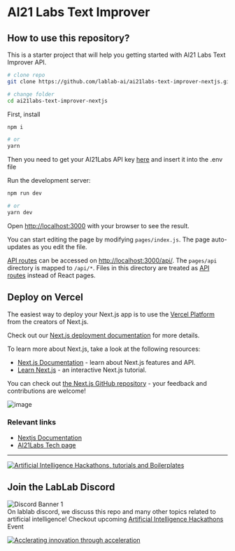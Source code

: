 # AI21 Labs Text Improver


## How to use this repository? 

This is a starter project that will help you getting started with AI21 Labs Text Improver API.

```bash
# clone repo 
git clone https://github.com/lablab-ai/ai21labs-text-improver-nextjs.git

# change folder
cd ai21labs-text-improver-nextjs
```

First, install 
```bash
npm i

# or
yarn
```
Then you need to get your AI21Labs API key [here](https://studio.ai21.com/account) and insert it into the .env file

Run the development server:
```bash
npm run dev

# or
yarn dev
```

Open [http://localhost:3000](http://localhost:3000) with your browser to see the result.

You can start editing the page by modifying `pages/index.js`. The page auto-updates as you edit the file.

[API routes](https://nextjs.org/docs/api-routes/introduction) can be accessed on [http://localhost:3000/api/](http://localhost:3000/api/). The `pages/api` directory is mapped to `/api/*`. Files in this directory are treated as [API routes](https://nextjs.org/docs/api-routes/introduction) instead of React pages.

## Deploy on Vercel

The easiest way to deploy your Next.js app is to use the [Vercel Platform](https://vercel.com/new?utm_medium=default-template&filter=next.js&utm_source=create-next-app&utm_campaign=create-next-app-readme) from the creators of Next.js.

Check out our [Next.js deployment documentation](https://nextjs.org/docs/deployment) for more details.

To learn more about Next.js, take a look at the following resources:

- [Next.js Documentation](https://nextjs.org/docs) - learn about Next.js features and API.
- [Learn Next.js](https://nextjs.org/learn) - an interactive Next.js tutorial.

You can check out [the Next.js GitHub repository](https://github.com/vercel/next.js/) - your feedback and contributions are welcome!

![image](https://user-images.githubusercontent.com/37478782/230585331-08ed1209-0ee3-41fe-b81f-1957e82919d5.png)




### Relevant links
- [Nextjs Documentation](https://nextjs.org/docs)
- [AI21Labs Tech page](https://lablab.ai/tech/ai21-labs)

---

[![Artificial Intelligence Hackathons, tutorials and Boilerplates](https://storage.googleapis.com/lablab-static-eu/images/github/lablab-banner.jpg)](https://lablab.ai)




## Join the LabLab Discord


![Discord Banner 1](https://discordapp.com/api/guilds/877056448956346408/widget.png?style=banner1)  
On lablab discord, we discuss this repo and many other topics related to artificial intelligence! Checkout upcoming [Artificial Intelligence Hackathons](https://lablab.ai) Event


[![Acclerating innovation through acceleration](https://storage.googleapis.com/lablab-static-eu/images/github/nn-group-loggos.jpg)](https://newnative.ai)

